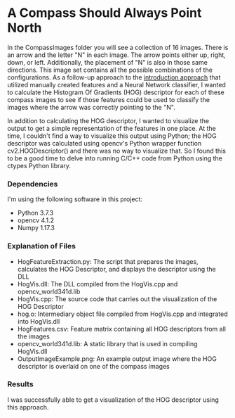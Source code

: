 # A Compass Should Always Point North

In the CompassImages folder you will see a collection of 16 images. There is an arrow and the letter "N" in each image. The arrow points either up, right, down, or left. Additionally, the placement of "N" is also in those same directions. This image set contains all the possible combinations of the configurations. As a follow-up approach to the [introduction approach](https://github.com/Matt-Conrad/Compass_NeuralNetwork) that utilized manually created features and a Neural Network classifier, I wanted to calculate the Histogram Of Gradients (HOG) descriptor for each of these compass images to see if those features could be used to classify the images where the arrow was correctly pointing to the "N". 

In addition to calculating the HOG descriptor, I wanted to visualize the output to get a simple representation of the features in one place. At the time, I couldn't find a way to visualize this output using Python; the HOG descriptor was calculated using opencv's Python wrapper function cv2.HOGDescriptor() and there was no way to visualize that. So I found this to be a good time to delve into running C/C++ code from Python using the ctypes Python library.

### Dependencies

I'm using the following software in this project:
* Python 3.7.3 
* opencv 4.1.2
* Numpy 1.17.3

### Explanation of Files

* HogFeatureExtraction.py: The script that prepares the images, calculates the HOG Descriptor, and displays the descriptor using the DLL
* HogVis.dll: The DLL compiled from the HogVis.cpp and opencv_world341d.lib
* HogVis.cpp: The source code that carries out the visualization of the HOG Descriptor
* hog.o: Intermediary object file compiled from HogVis.cpp and integrated into HogVis.dll
* HogFeatures.csv: Feature matrix containing all HOG descriptors from all the images
* opencv_world341d.lib: A static library that is used in compiling HogVis.dll
* OutputImageExample.png: An example output image where the HOG descriptor is overlaid on one of the compass images

### Results

I was successfully able to get a visualization of the HOG descriptor using this approach. 